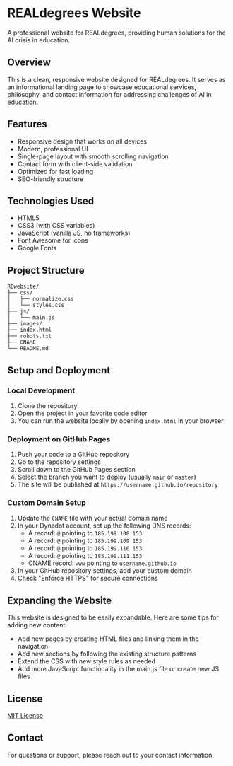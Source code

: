 # REALdegrees Website

A professional website for REALdegrees, providing human solutions for the AI crisis in education.

## Overview

This is a clean, responsive website designed for REALdegrees. It serves as an informational landing page to showcase educational services, philosophy, and contact information for addressing challenges of AI in education.

## Features

- Responsive design that works on all devices
- Modern, professional UI
- Single-page layout with smooth scrolling navigation
- Contact form with client-side validation
- Optimized for fast loading
- SEO-friendly structure

## Technologies Used

- HTML5
- CSS3 (with CSS variables)
- JavaScript (vanilla JS, no frameworks)
- Font Awesome for icons
- Google Fonts

## Project Structure

```
RDwebsite/
├── css/
│   ├── normalize.css
│   └── styles.css
├── js/
│   └── main.js
├── images/
├── index.html
├── robots.txt
├── CNAME
└── README.md
```

## Setup and Deployment

### Local Development

1. Clone the repository
2. Open the project in your favorite code editor
3. You can run the website locally by opening `index.html` in your browser

### Deployment on GitHub Pages

1. Push your code to a GitHub repository
2. Go to the repository settings
3. Scroll down to the GitHub Pages section
4. Select the branch you want to deploy (usually `main` or `master`)
5. The site will be published at `https://username.github.io/repository`

### Custom Domain Setup

1. Update the `CNAME` file with your actual domain name
2. In your Dynadot account, set up the following DNS records:
   - A record: `@` pointing to `185.199.108.153`
   - A record: `@` pointing to `185.199.109.153`
   - A record: `@` pointing to `185.199.110.153`
   - A record: `@` pointing to `185.199.111.153`
   - CNAME record: `www` pointing to `username.github.io`
3. In your GitHub repository settings, add your custom domain
4. Check "Enforce HTTPS" for secure connections

## Expanding the Website

This website is designed to be easily expandable. Here are some tips for adding new content:

- Add new pages by creating HTML files and linking them in the navigation
- Add new sections by following the existing structure patterns
- Extend the CSS with new style rules as needed
- Add more JavaScript functionality in the main.js file or create new JS files

## License

[MIT License](LICENSE)

## Contact

For questions or support, please reach out to your contact information.
